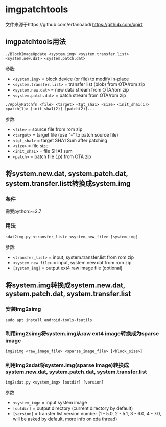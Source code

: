 # imgpatchtools

文件来源于https://github.com/erfanoabdi
https://github.com/xpirt

## imgpatchtools用法

```
./BlockImageUpdate <system.img> <system.transfer.list> <system.new.dat> <system.patch.dat>
```
参数:
- `<system.img>` = block device (or file) to modify in-place
- `<system.transfer.list>` = transfer list (blob) from OTA/rom zip
- `<system.new.dat>` = new data stream from OTA/rom zip
- `<system.patch.dat>` = patch stream from OTA/rom zip

```
./ApplyPatchfn <file> <target> <tgt_sha1> <size> <init_sha1(1)> <patch(1)> [init_sha1(2)] [patch(2)]...
```
参数:
- `<file>` = source file from rom zip
- `<target>` = target file (use "-" to patch source file)
- `<tgt_sha1>` = target SHA1 Sum after patching
- `<size>` = file size
- `<init_sha1>` = file SHA1 sum
- `<patch>` = patch file (.p) from OTA zip


## 将system.new.dat, system.patch.dat, system.transfer.listt转换成system.img

### 条件

需要python>=2.7

### 用法

```
sdat2img.py <transfer_list> <system_new_file> [system_img]
```
参数:
- `<transfer_list>` = input, system.transfer.list from rom zip
- `<system_new_file>` = input, system.new.dat from rom zip
- `[system_img]` = output ext4 raw image file (optional)

## 将system.img转换成system.new.dat, system.patch.dat, system.transfer.list

### 安装img2simg

```
sudo apt install android-tools-fsutils
```

### 利用img2simg将system.img从raw ext4 image转换成为sparse image

```
img2simg <raw_image_file> <sparse_image_file> [<block_size>]
```

### 利用img2sdat将system.img(sparse image)转换成system.new.dat, system.patch.dat, system.transfer.list

```
img2sdat.py <system_img> [outdir] [version]
```
参数
- `<system_img>` = input system image
- `[outdir]` = output directory (current directory by default)
- `[version]` = transfer list version number (1 - 5.0, 2 - 5.1, 3 - 6.0, 4 - 7.0, will be asked by default, more info on xda thread)
